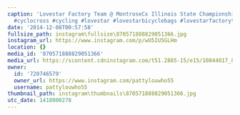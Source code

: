 ```yaml
---
caption: 'Lovestar Factory Team @ MontroseCx Illinois State Championships! #cyclocrosschicago
  #cyclocross #cycling #lovestar #lovestarbicyclebags #lovestarfactoryteam #bikeracing'
date: '2014-12-08T00:57:58'
fullsize_path: instagram\fullsize\870571888829051366.jpg
instagram_url: https://www.instagram.com/p/wU5IU5GLHm
location: {}
media_id: '870571888829051366'
media_url: https://scontent.cdninstagram.com/t51.2885-15/e15/10844017_813807572009328_1571858734_n.jpg?ig_cache_key=ODcwNTcxODg4ODI5MDUxMzY2.2
owner:
  id: '720746579'
  owner_url: https://www.instagram.com/pattylouwho55
  username: pattylouwho55
thumbnail_path: instagram\thumbnails\870571888829051366.jpg
utc_date: 1418000278
---
```

